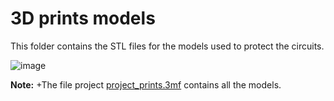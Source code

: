 # 3D prints models

This folder contains the STL files for the models used to protect the circuits.


![image](https://github.com/user-attachments/assets/b7c3473f-b691-4357-a14b-ba0649be68d9)

**Note:** +The file project [project_prints.3mf](project_prints.3mf) contains all the models.
